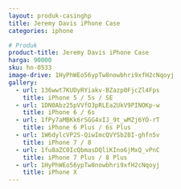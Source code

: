 ```yaml
---
layout: produk-casinghp
title: Jeremy Davis iPhone Case
categories: iphone

# Produk
product-title: Jeremy Davis iPhone Case
harga: 90000
sku: hn-0533
image-drive: 1HyPhWEo56ypTw8nowbhri9xfH2cNqoyj
gallery:
  - url: 136wwt7KUDyRYiakv-BZazp0FjcZl4Fps
    title: iPhone 5 / 5s / SE
  - url: 1DN0Abz25pVVfO3pRLEa2UkV9PINOKp-w
    title: iPhone 6 / 6s
  - url: 1fPy7aMBKk6rSGG4xIJ_9t_wMZj6YO-rT
    title: iPhone 6 Plus / 6s Plus
  - url: 1W6dylcVP2S-QiwImcQVYSb28I-ghfn5v
    title: iPhone 7 / 8
  - url: 1fu8aZC0IcQbmasDQliKIno6jMxQ_vPnC
    title: iPhone 7 Plus / 8 Plus
  - url: 1HyPhWEo56ypTw8nowbhri9xfH2cNqoyj
    title: iPhone X
---
```

